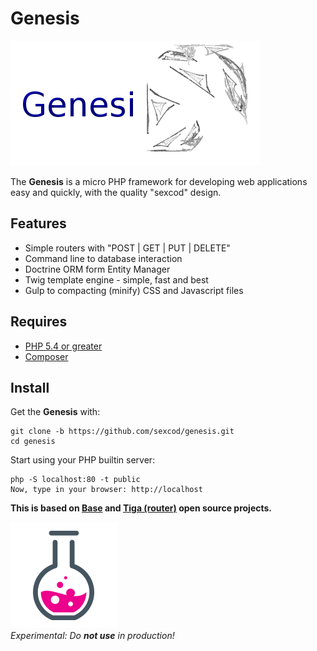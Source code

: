 # Genesis
![Genesis](https://github.com/sexcod/genesi/blob/master/doc/genesi.png)   

The **Genesis** is a micro PHP framework for developing web applications easy and quickly, with the quality "sexcod" design.

## Features

- Simple routers with "POST | GET | PUT | DELETE"   
- Command line to database interaction
- Doctrine ORM form Entity Manager
- Twig template engine - simple, fast and best
- Gulp to compacting (minify) CSS and Javascript files




## Requires

- [PHP 5.4 or greater](http://www.php.net)    
- [Composer](https://getcomposer.org/)    


## Install

Get the **Genesis** with:

    git clone -b https://github.com/sexcod/genesis.git
    cd genesis    

Start using your PHP builtin server:
    
    php -S localhost:80 -t public
    Now, type in your browser: http://localhost


**This is based on [Base](https://github.com/sexcod/base) and [Tiga (router)](https://github.com/sexcod/Tiga) open source projects.**

![Experimental](https://github.com/sexcod/Tiga/blob/master/img/expicon.png)   
_Experimental: Do **not use** in production!_







